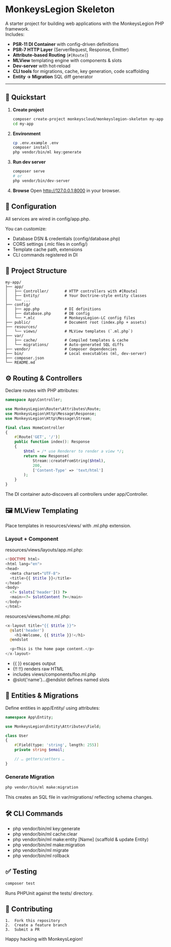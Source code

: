 # MonkeysLegion Skeleton

A starter project for building web applications with the MonkeysLegion PHP framework.  
Includes:

- **PSR‑11 DI Container** with config-driven definitions
- **PSR‑7 HTTP Layer** (ServerRequest, Response, Emitter)
- **Attribute‑based Routing** (`#[Route]`)
- **MLView** templating engine with components & slots
- **Dev‑server** with hot‑reload
- **CLI tools** for migrations, cache, key generation, code scaffolding
- **Entity → Migration** SQL diff generator

---

## 🚀 Quickstart

1. **Create project**
   ```bash
   composer create-project monkeyscloud/monkeyslegion-skeleton my-app
   cd my-app
   
2. **Environment**
   ```bash
   cp .env.example .env
   composer install
   php vendor/bin/ml key:generate
   ```
   
3. **Run dev server**
   ```bash
   composer serve
   # or
   php vendor/bin/dev-server
   ```
   
4. **Browse**
   Open http://127.0.0.1:8000 in your browser.

## 🔧 Configuration

All services are wired in config/app.php.

You can customize:

- Database DSN & credentials (config/database.php)
- CORS settings (.mlc files in config/)
- Template cache path, extensions
- CLI commands registered in DI

## 📁 Project Structure

```aiignore
my-app/
├── app/  
│   ├── Controller/       # HTTP controllers with #[Route]  
│   ├── Entity/           # Your Doctrine‑style entity classes  
│   └── ...  
├── config/  
│   ├── app.php           # DI definitions  
│   ├── database.php      # DB config  
│   └── *.mlc             # MonkeysLegion‑LC config files  
├── public/               # Document root (index.php + assets)  
├── resources/  
│   └── views/            # MLView templates (`.ml.php`)  
├── var/  
│   ├── cache/            # Compiled templates & cache  
│   └── migrations/       # Auto‑generated SQL diffs  
├── vendor/               # Composer dependencies  
├── bin/                  # Local executables (ml, dev-server)  
├── composer.json  
└── README.md
```

## ⚙️ Routing & Controllers
Declare routes with PHP attributes:

```php
namespace App\Controller;

use MonkeysLegion\Router\Attributes\Route;
use MonkeysLegion\Http\Message\Response;
use MonkeysLegion\Http\Message\Stream;

final class HomeController
{
    #[Route('GET', '/')]
    public function index(): Response
    {
        $html = /* use Renderer to render a view */;
        return new Response(
            Stream::createFromString($html),
            200,
            ['Content-Type' => 'text/html']
        );
    }
}
```
The DI container auto‑discovers all controllers under app/Controller.

## 🖼 MLView Templating

Place templates in resources/views/ with .ml.php extension.

### Layout + Component

resources/views/layouts/app.ml.php:

```php
<!DOCTYPE html>
<html lang="en">
<head>
  <meta charset="UTF-8">
  <title>{{ $title }}</title>
</head>
<body>
  <?= $slots['header']() ?>
  <main><?= $slotContent ?></main>
</body>
</html>
```

resources/views/home.ml.php:
```php
<x-layout title="{{ $title }}">
  @slot('header')
    <h1>Welcome, {{ $title }}!</h1>
  @endslot

  <p>This is the home page content.</p>
</x-layout>
```

- {{ }} escapes output
- {!! !!} renders raw HTML
- <x-foo> includes views/components/foo.ml.php
- @slot('name')…@endslot defines named slots

## 💾 Entities & Migrations
Define entities in app/Entity/ using attributes:
```php
namespace App\Entity;

use MonkeysLegion\Entity\Attributes\Field;

class User
{
    #[Field(type: 'string', length: 255)]
    private string $email;

    // … getters/setters …
}
```
### Generate Migration
```bash
php vendor/bin/ml make:migration
```
This creates an SQL file in var/migrations/ reflecting schema changes.

## 🛠 CLI Commands
- php vendor/bin/ml key:generate
- php vendor/bin/ml cache:clear
- php vendor/bin/ml make:entity [Name] (scaffold & update Entity)
- php vendor/bin/ml make:migration
- php vendor/bin/ml migrate
- php vendor/bin/ml rollback

## ✅ Testing
```bash
composer test
```
Runs PHPUnit against the tests/ directory.

## 🤝 Contributing
	1.	Fork this repository
	2.	Create a feature branch
	3.	Submit a PR

Happy hacking with MonkeysLegion!
